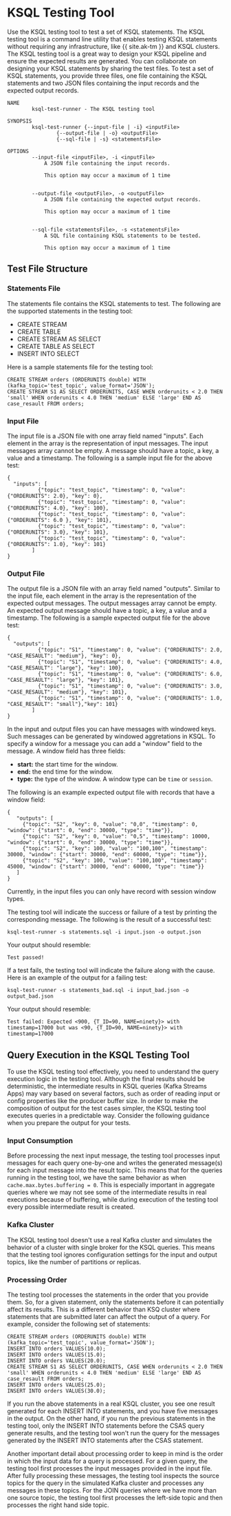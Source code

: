 ---
---
KSQL Testing Tool
=================

Use the KSQL testing tool to test a set of KSQL statements. The KSQL
testing tool is a command line utility that enables testing KSQL
statements without requiring any infrastructure, like {{ site.ak-tm }}
and KSQL clusters. The KSQL testing tool is a great way to design your
KSQL pipeline and ensure the expected results are generated. You can
collaborate on designing your KSQL statements by sharing the test files.
To test a set of KSQL statements, you provide three files, one file
containing the KSQL statements and two JSON files containing the input
records and the expected output records.

``` {.sourceCode .bash}
NAME
        ksql-test-runner - The KSQL testing tool

SYNOPSIS
        ksql-test-runner {--input-file | -i} <inputFile>
                {--output-file | -o} <outputFile>
                {--sql-file | -s} <statementsFile>

OPTIONS
        --input-file <inputFile>, -i <inputFile>
            A JSON file containing the input records.

            This option may occur a maximum of 1 time


        --output-file <outputFile>, -o <outputFile>
            A JSON file containing the expected output records.

            This option may occur a maximum of 1 time


        --sql-file <statementsFile>, -s <statementsFile>
            A SQL file containing KSQL statements to be tested.

            This option may occur a maximum of 1 time
```

Test File Structure
-------------------

### Statements File

The statements file contains the KSQL statements to test. The following
are the supported statements in the testing tool:

-   CREATE STREAM
-   CREATE TABLE
-   CREATE STREAM AS SELECT
-   CREATE TABLE AS SELECT
-   INSERT INTO SELECT

Here is a sample statements file for the testing tool:

``` {.sourceCode .sql}
CREATE STREAM orders (ORDERUNITS double) WITH (kafka_topic='test_topic', value_format='JSON');
CREATE STREAM S1 AS SELECT ORDERUNITS, CASE WHEN orderunits < 2.0 THEN 'small' WHEN orderunits < 4.0 THEN 'medium' ELSE 'large' END AS case_resault FROM orders;
```

### Input File

The input file is a JSON file with one array field named \"inputs\".
Each element in the array is the representation of input messages. The
input messages array cannot be empty. A message should have a topic, a
key, a value and a timestamp. The following is a sample input file for
the above test:

``` {.sourceCode .json}
{
  "inputs": [
          {"topic": "test_topic", "timestamp": 0, "value": {"ORDERUNITS": 2.0}, "key": 0},
          {"topic": "test_topic", "timestamp": 0, "value": {"ORDERUNITS": 4.0}, "key": 100},
          {"topic": "test_topic", "timestamp": 0, "value": {"ORDERUNITS": 6.0 }, "key": 101},
          {"topic": "test_topic", "timestamp": 0, "value": {"ORDERUNITS": 3.0}, "key": 101},
          {"topic": "test_topic", "timestamp": 0, "value": {"ORDERUNITS": 1.0}, "key": 101}
        ]
}
```

### Output File

The output file is a JSON file with an array field named \"outputs\".
Similar to the input file, each element in the array is the
representation of the expected output messages. The output messages
array cannot be empty. An expected output message should have a topic, a
key, a value and a timestamp. The following is a sample expected output
file for the above test:

``` {.sourceCode .json}
{
  "outputs": [
          {"topic": "S1", "timestamp": 0, "value": {"ORDERUNITS": 2.0, "CASE_RESAULT": "medium"}, "key": 0},
          {"topic": "S1", "timestamp": 0, "value": {"ORDERUNITS": 4.0, "CASE_RESAULT": "large"}, "key": 100},
          {"topic": "S1", "timestamp": 0, "value": {"ORDERUNITS": 6.0, "CASE_RESAULT": "large"}, "key": 101},
          {"topic": "S1", "timestamp": 0, "value": {"ORDERUNITS": 3.0, "CASE_RESAULT": "medium"}, "key": 101},
          {"topic": "S1", "timestamp": 0, "value": {"ORDERUNITS": 1.0, "CASE_RESAULT": "small"},"key": 101}
        ]
}
```

In the input and output files you can have messages with windowed keys.
Such messages can be generated by windowed aggretations in KSQL. To
specify a window for a message you can add a \"window\" field to the
message. A window field has three fields:

-   **start:** the start time for the window.
-   **end:** the end time for the window.
-   **type:** the type of the window. A window type can be `time` or
    `session`.

The following is an example expected output file with records that have
a window field:

``` {.sourceCode .json}
{
   "outputs": [
     {"topic": "S2", "key": 0, "value": "0,0", "timestamp": 0, "window": {"start": 0, "end": 30000, "type": "time"}},
     {"topic": "S2", "key": 0, "value": "0,5", "timestamp": 10000, "window": {"start": 0, "end": 30000, "type": "time"}},
     {"topic": "S2", "key": 100, "value": "100,100", "timestamp": 30000, "window": {"start": 30000, "end": 60000, "type": "time"}},
     {"topic": "S2", "key": 100, "value": "100,100", "timestamp": 45000, "window": {"start": 30000, "end": 60000, "type": "time"}}
   ]
}
```

Currently, in the input files you can only have record with session
window types.

The testing tool will indicate the success or failure of a test by
printing the corresponding message. The following is the result of a
successful test:

``` {.sourceCode .bash}
ksql-test-runner -s statements.sql -i input.json -o output.json
```

Your output should resemble:

    Test passed!

If a test fails, the testing tool will indicate the failure along with
the cause. Here is an example of the output for a failing test:

``` {.sourceCode .bash}
ksql-test-runner -s statements_bad.sql -i input_bad.json -o output_bad.json
```

Your output should resemble:

    Test failed: Expected <900, {T_ID=90, NAME=ninety}> with timestamp=17000 but was <90, {T_ID=90, NAME=ninety}> with timestamp=17000

Query Execution in the KSQL Testing Tool
----------------------------------------

To use the KSQL testing tool effectively, you need to understand the
query execution logic in the testing tool. Although the final results
should be deterministic, the intermediate results in KSQL queries (Kafka
Streams Apps) may vary based on several factors, such as order of
reading input or config properties like the producer buffer size. In
order to make the composition of output for the test cases simpler, the
KSQL testing tool executes queries in a predictable way. Consider the
following guidance when you prepare the output for your tests.

### Input Consumption

Before processing the next input message, the testing tool processes
input messages for each query one-by-one and writes the generated
message(s) for each input message into the result topic. This means that
for the queries running in the testing tool, we have the same behavior
as when `cache.max.bytes.buffering = 0`. This is especially important in
aggregate queries where we may not see some of the intermediate results
in real executions because of buffering, while during execution of the
testing tool every possible intermediate result is created.

### Kafka Cluster

The KSQL testing tool doesn\'t use a real Kafka cluster and simulates
the behavior of a cluster with single broker for the KSQL queries. This
means that the testing tool ignores configuration settings for the input
and output topics, like the number of partitions or replicas.

### Processing Order

The testing tool processes the statements in the order that you provide
them. So, for a given statement, only the statements before it can
potentially affect its results. This is a different behavior than KSQ
cluster where statements that are submitted later can affect the output
of a query. For example, consider the following set of statements:

``` {.sourceCode .sql}
CREATE STREAM orders (ORDERUNITS double) WITH (kafka_topic='test_topic', value_format='JSON');
INSERT INTO orders VALUES(10.0);
INSERT INTO orders VALUES(15.0);
INSERT INTO orders VALUES(20.0);
CREATE STREAM S1 AS SELECT ORDERUNITS, CASE WHEN orderunits < 2.0 THEN 'small' WHEN orderunits < 4.0 THEN 'medium' ELSE 'large' END AS case_resault FROM orders;
INSERT INTO orders VALUES(25.0);
INSERT INTO orders VALUES(30.0);
```

If you run the above statements in a real KSQL cluster, you see one
result generated for each INSERT INTO statements, and you have five
messages in the output. On the other hand, if you run the previous
statements in the testing tool, only the INSERT INTO statements before
the CSAS query generate results, and the testing tool won\'t run the
query for the messages generated by the INSERT INTO statements after the
CSAS statement.

Another important detail about processing order to keep in mind is the
order in which the input data for a query is processed. For a given
query, the testing tool first processes the input messages provided in
the input file. After fully processing these messages, the testing tool
inspects the source topics for the query in the simulated Kafka cluster
and processes any messages in these topics. For the JOIN queries where
we have more than one source topic, the testing tool first processes the
left-side topic and then processes the right hand side topic.
